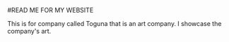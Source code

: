 #READ ME FOR MY WEBSITE

This is for company called Toguna that is an art company.
I showcase the company's art.
